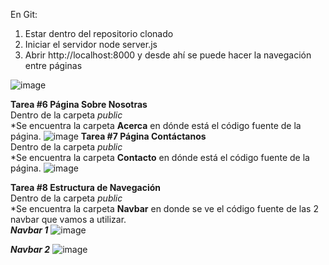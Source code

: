 En Git:
1. Estar dentro del repositorio clonado
2. Iniciar el servidor node server.js
3. Abrir  http://localhost:8000 y desde ahí se puede hacer la navegación entre páginas

![image](https://github.com/user-attachments/assets/a188b2c1-6169-4617-be4a-628cf60776ca)

**Tarea #6 Página Sobre Nosotras**
<br>
Dentro de la carpeta *public*
<br>
*Se encuentra la carpeta **Acerca** en dónde está el código fuente de la página.
  ![image](https://github.com/user-attachments/assets/471932b9-e5a6-4803-92f6-7d719b5b6e02)
**Tarea #7 Página Contáctanos**
<br>
Dentro de la carpeta *public*
<br>
*Se encuentra la carpeta **Contacto** en dónde está el código fuente de la página.
![image](https://github.com/user-attachments/assets/7c79a416-7149-4901-a343-aca7b2714152)

**Tarea #8 Estructura de Navegación**
<br>
Dentro de la carpeta *public*
<br>
*Se encuentra la carpeta **Navbar** en donde se ve el código fuente de las 2 navbar que vamos a utilizar.
<br>
***Navbar 1***
![image](https://github.com/user-attachments/assets/b19531df-9fac-4d65-8b66-f2f4d279791e)

***Navbar 2***
![image](https://github.com/user-attachments/assets/e6a3ecbc-88dd-4af8-ba72-fa78e6be608d)
